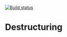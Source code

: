 [![Build status](https://ci.appveyor.com/api/projects/status/8fy3mk8dr2buil0s?svg=true)](https://ci.appveyor.com/project/Lozick13/destructuring)
# Destructuring
